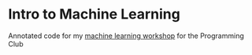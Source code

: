 # Intro to Machine Learning

Annotated code for my [machine learning workshop](https://docs.google.com/presentation/d/1qBhytlh5svqANJ_PL_SaoMQYU7y2sZZQTxwp2IgEdXQ/edit) for the Programming Club
